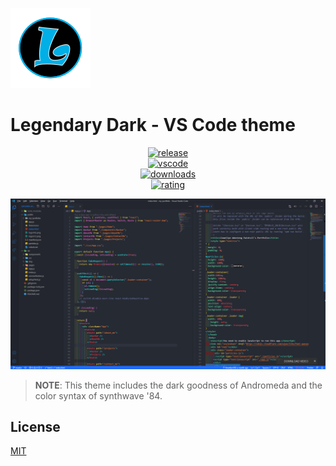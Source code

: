 ![Legendary-Dark-Logotype](images/Logo.png)

# Legendary Dark - VS Code theme

<div align="center">

[![release](https://img.shields.io/github/v/release/Llewellyn500/Legendary-Dark?logo=github&style=for-the-badge)](https://github.com/Llewellyn500/Legendary-Dark/releases/latest)  
[![vscode](https://img.shields.io/visual-studio-marketplace/v/LlewellynPaintsil.legendary-dark.svg?color=blue&logo=visual%20studio&logoColor=blue&style=for-the-badge)](https://code.visualstudio.com/updates/v1_26.svg)  
[![downloads](https://img.shields.io/visual-studio-marketplace/d/LlewellynPaintsil.legendary-dark.svg?style=for-the-badge&logo=docusign&logoColor=white&colorA=2b303b&colorB=96E072)](https://marketplace.visualstudio.com/items.svg?itemName=LlewellynPaintsil.legendary-dark)  
[![rating](https://img.shields.io/visual-studio-marketplace/stars/LlewellynPaintsil.legendary-dark.svg?color=gold&logo=reverbnation&logoColor=white&style=for-the-badge)](https://marketplace.visualstudio.com/items?itemName=LlewellynPaintsil.legendary-dark)

</div>

![Legendary_Dark-screenshot](images/shot.png)

> **NOTE**: This theme includes the dark goodness of Andromeda and the color syntax of synthwave '84.

## License

[MIT](https://github.com/Llewellyn500/Legendary-Dark/blob/master/LICENSE.md)

